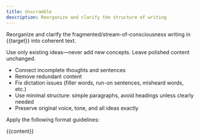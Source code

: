 ```yaml
---
title: Unscramble
description: Reorganize and clarify the structure of writing
---
```


Reorganize and clarify the fragmented/stream-of-consciousness writing in {{target}} into coherent text.

Use only existing ideas—never add new concepts. Leave polished content unchanged.

- Connect incomplete thoughts and sentences
- Remove redundant content
- Fix dictation issues (filler words, run-on sentences, misheard words, etc.)
- Use minimal structure: simple paragraphs, avoid headings unless clearly needed
- Preserve original voice, tone, and all ideas exactly

Apply the following format guidelines:

{{content}}
